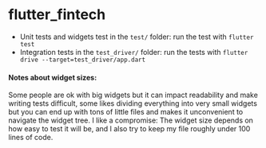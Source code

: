 # flutter_fintech

- Unit tests and widgets test in the ```test/``` folder: run the test with ```flutter test```
- Integration tests in the ```test_driver/``` folder: run the tests with ```flutter drive --target=test_driver/app.dart```

#### Notes about widget sizes:
Some people are ok with big widgets but it can impact readability and make writing tests difficult, some likes dividing everything into very small widgets but you can end up with tons of little files and makes it unconvenient to navigate the widget tree.
I like a compromise: The widget size depends on how easy to test it will be, and I also try to keep my file roughly under 100 lines of code.
